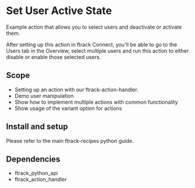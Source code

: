 # Set User Active State

Example action that allows you to select users and deactivate or
activate them.

After setting up this action in ftrack Connect, you'll be able to go to
the Users tab in the Overview, select multiple users and run this action
to either disable or enable those selected users.

## Scope

-   Setting up an action with our ftrack-action-handler.
-   Demo user manipulation
-   Show how to implement multiple actions with common functionality
-   Show usage of the variant option for actions

## Install and setup

Please refer to the main ftrack-recipes python guide.

## Dependencies

-   ftrack_python_api
-   ftrack_action_handler